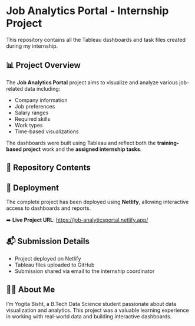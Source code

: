 # Job Analytics Portal - Internship Project

This repository contains all the Tableau dashboards and task files created during my internship.

## 📊 Project Overview

The **Job Analytics Portal** project aims to visualize and analyze various job-related data including:
- Company information
- Job preferences
- Salary ranges
- Required skills
- Work types
- Time-based visualizations

The dashboards were built using Tableau and reflect both the **training-based project** work and the **assigned internship tasks**.

## 📁 Repository Contents


## 🔗 Deployment

The complete project has been deployed using **Netlify**, allowing interactive access to dashboards and reports.

➡️ **Live Project URL**: https://job-analyticsportal.netlify.app/

## 📬 Submission Details

- Project deployed on Netlify
- Tableau files uploaded to GitHub
- Submission shared via email to the internship coordinator

## 🙋‍♀️ About Me

I’m Yogita Bisht, a B.Tech Data Science student passionate about data visualization and analytics. This project was a valuable learning experience in working with real-world data and building interactive dashboards.

